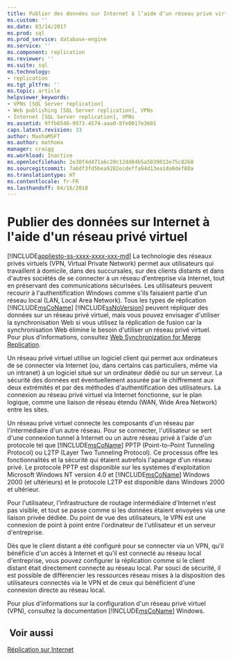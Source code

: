 ```yaml
---
title: Publier des données sur Internet à l’aide d’un réseau privé virtuel | Microsoft Docs
ms.custom: ''
ms.date: 03/14/2017
ms.prod: sql
ms.prod_service: database-engine
ms.service: ''
ms.component: replication
ms.reviewer: ''
ms.suite: sql
ms.technology:
- replication
ms.tgt_pltfrm: ''
ms.topic: article
helpviewer_keywords:
- VPNs [SQL Server replication]
- Web publishing [SQL Server replication], VPNs
- Internet [SQL Server replication], VPNs
ms.assetid: 9ffb6546-9973-4574-aaa0-8fe0017e3601
caps.latest.revision: 33
author: MashaMSFT
ms.author: mathoma
manager: craigg
ms.workload: Inactive
ms.openlocfilehash: 2e30f4d471a6c20c12dd84b5a5039012e75c8268
ms.sourcegitcommit: 7a6df3fd5bea9282ecdeffa94d13ea1da6def80a
ms.translationtype: HT
ms.contentlocale: fr-FR
ms.lasthandoff: 04/16/2018
---
```

# <a name="publish-data-over-the-internet-using-vpn"></a>Publier des données sur Internet à l'aide d'un réseau privé virtuel
[!INCLUDE[appliesto-ss-xxxx-xxxx-xxx-md](../../includes/appliesto-ss-xxxx-xxxx-xxx-md.md)]
  La technologie des réseaux privés virtuels (VPN, Virtual Private Network) permet aux utilisateurs qui travaillent à domicile, dans des succursales, sur des clients distants et dans d'autres sociétés de se connecter à un réseau d'entreprise via Internet, tout en préservant des communications sécurisées. Les utilisateurs peuvent recourir à l'authentification Windows comme s'ils faisaient partie d'un réseau local (LAN, Local Area Network). Tous les types de réplication [!INCLUDE[msCoName](../../includes/msconame-md.md)] [!INCLUDE[ssNoVersion](../../includes/ssnoversion-md.md)] peuvent répliquer des données sur un réseau privé virtuel, mais vous pouvez envisager d'utiliser la synchronisation Web si vous utilisez la réplication de fusion car la synchronisation Web élimine le besoin d'utiliser un réseau privé virtuel. Pour plus d’informations, consultez [Web Synchronization for Merge Replication](../../relational-databases/replication/web-synchronization-for-merge-replication.md).  
  
 Un réseau privé virtuel utilise un logiciel client qui permet aux ordinateurs de se connecter via Internet (ou, dans certains cas particuliers, même via un intranet) à un logiciel situé sur un ordinateur dédié ou sur un serveur. La sécurité des données est éventuellement assurée par le chiffrement aux deux extrémités et par des méthodes d'authentification des utilisateurs. La connexion au réseau privé virtuel via Internet fonctionne, sur le plan logique, comme une liaison de réseau étendu (WAN, Wide Area Network) entre les sites.  
  
 Un réseau privé virtuel connecte les composants d'un réseau par l'intermédiaire d'un autre réseau. Pour se connecter, l'utilisateur se sert d'une connexion tunnel à Internet ou un autre réseau privé à l'aide d'un protocole tel que [!INCLUDE[msCoName](../../includes/msconame-md.md)] PPTP (Point-to-Point Tunneling Protocol) ou L2TP (Layer Two Tunneling Protocol). Ce processus offre les fonctionnalités et la sécurité qui étaient autrefois l'apanage d'un réseau privé. Le protocole PPTP est disponible sur les systèmes d'exploitation Microsoft Windows NT version 4.0 et [!INCLUDE[msCoName](../../includes/msconame-md.md)] Windows 2000 (et ultérieurs) et le protocole L2TP est disponible dans Windows 2000 et ultérieur.  
  
 Pour l'utilisateur, l'infrastructure de routage intermédiaire d'Internet n'est pas visible, et tout se passe comme si les données étaient envoyées via une liaison privée dédiée. Du point de vue des utilisateurs, le VPN est une connexion de point à point entre l'ordinateur de l'utilisateur et un serveur d'entreprise.  
  
 Dès que le client distant a été configuré pour se connecter via un VPN, qu'il bénéficie d'un accès à Internet et qu'il est connecté au réseau local d'entreprise, vous pouvez configurer la réplication comme si le client distant était directement connecté au réseau local. Par souci de sécurité, il est possible de différencier les ressources réseau mises à la disposition des utilisateurs connectés via le VPN et de ceux qui bénéficient d'une connexion directe au réseau local.  
  
 Pour plus d'informations sur la configuration d'un réseau privé virtuel (VPN), consultez la documentation [!INCLUDE[msCoName](../../includes/msconame-md.md)] Windows.  
  
## <a name="see-also"></a> Voir aussi  
 [Réplication sur Internet](../../relational-databases/replication/replication-over-the-internet.md)  
  
  
